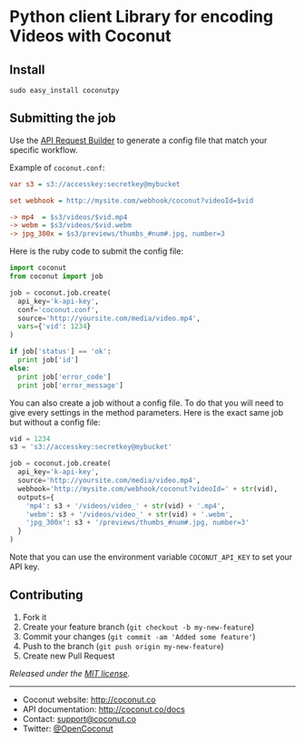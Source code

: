 # Python client Library for encoding Videos with Coconut

## Install

```console
sudo easy_install coconutpy
```

## Submitting the job

Use the [API Request Builder](https://app.coconut.co/job/new) to generate a config file that match your specific workflow.

Example of `coconut.conf`:

```ini
var s3 = s3://accesskey:secretkey@mybucket

set webhook = http://mysite.com/webhook/coconut?videoId=$vid

-> mp4  = $s3/videos/$vid.mp4
-> webm = $s3/videos/$vid.webm
-> jpg_300x = $s3/previews/thumbs_#num#.jpg, number=3
```

Here is the ruby code to submit the config file:

```python
import coconut
from coconut import job

job = coconut.job.create(
  api_key='k-api-key',
  conf='coconut.conf',
  source='http://yoursite.com/media/video.mp4',
  vars={'vid': 1234}
)

if job['status'] == 'ok':
  print job['id']
else:
  print job['error_code']
  print job['error_message']
```

You can also create a job without a config file. To do that you will need to give every settings in the method parameters. Here is the exact same job but without a config file:

```python
vid = 1234
s3 = 's3://accesskey:secretkey@mybucket'

job = coconut.job.create(
  api_key='k-api-key',
  source='http://yoursite.com/media/video.mp4',
  webhook='http://mysite.com/webhook/coconut?videoId=' + str(vid),
  outputs={
    'mp4': s3 + '/videos/video_' + str(vid) + '.mp4',
    'webm': s3 + '/videos/video_' + str(vid) + '.webm',
    'jpg_300x': s3 + '/previews/thumbs_#num#.jpg, number=3'
  }
)
```

Note that you can use the environment variable `COCONUT_API_KEY` to set your API key.

## Contributing

1. Fork it
2. Create your feature branch (`git checkout -b my-new-feature`)
3. Commit your changes (`git commit -am 'Added some feature'`)
4. Push to the branch (`git push origin my-new-feature`)
5. Create new Pull Request


*Released under the [MIT license](http://www.opensource.org/licenses/mit-license.php).*

---

* Coconut website: http://coconut.co
* API documentation: http://coconut.co/docs
* Contact: [support@coconut.co](mailto:support@coconut.co)
* Twitter: [@OpenCoconut](http://twitter.com/opencoconut)
